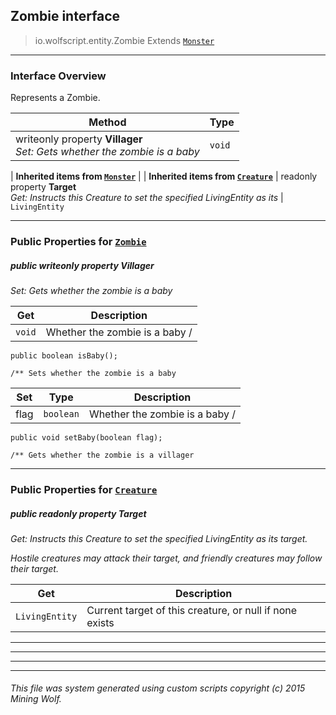 ## Zombie __interface__

>io.wolfscript.entity.Zombie
>Extends [`Monster`](Monster.md)

---

### Interface Overview

Represents a Zombie.

Method | Type   
--- | :--- 
 writeonly property __Villager__ <br> _Set: Gets whether the zombie is a baby_ | `void`
 |
__Inherited items from [`Monster`](Monster.md)__ |
 |
__Inherited items from [`Creature`](Creature.md)__ |
 readonly property __Target__ <br> _Get: Instructs this Creature to set the specified LivingEntity as its_ | `LivingEntity`







---


### Public Properties for [`Zombie`](Zombie.md)

##### <a id='villager'></a>public  writeonly property __Villager__

_Set: Gets whether the zombie is a baby_

Get | Description
--- | --- 
`void` | Whether the zombie is a baby /
    public boolean isBaby();

    /** Sets whether the zombie is a baby

Set | Type | Description  
--- | --- | --- 
flag | `boolean` | Whether the zombie is a baby /
    public void setBaby(boolean flag);

    /** Gets whether the zombie is a villager


---

### Public Properties for [`Creature`](Creature.md)

##### <a id='target'></a>public  readonly property __Target__

_Get: Instructs this Creature to set the specified LivingEntity as its target. <p> Hostile creatures may attack their target, and friendly creatures may follow their target._

Get | Description
--- | --- 
`LivingEntity` | Current target of this creature, or null if none exists



---
---


---


---


###### This file was system generated using custom scripts copyright (c) 2015 Mining Wolf.
	

